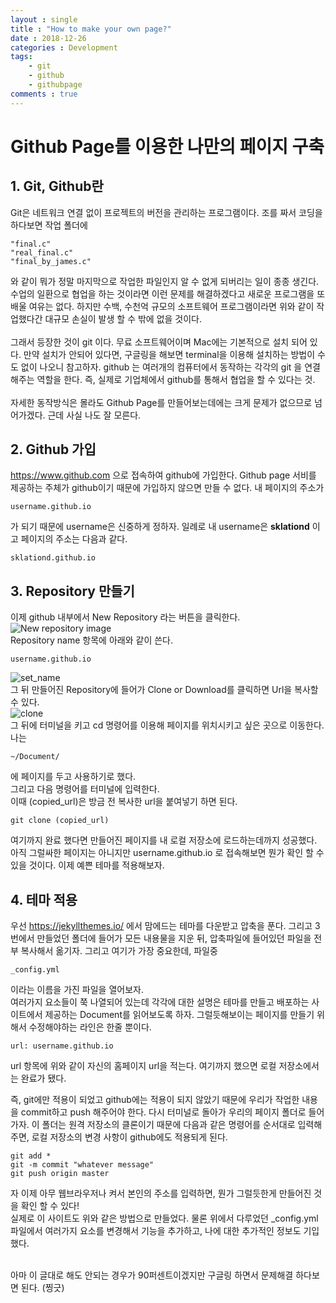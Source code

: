 ```yaml
---
layout : single
title : "How to make your own page?"
date : 2018-12-26
categories : Development
tags: 
    - git
    - github
    - githubpage
comments : true
---
```


Github Page를 이용한 나만의 페이지 구축
================================
## 1. Git, Github란
Git은 네트워크 연결 없이 프로젝트의 버전을 관리하는 프로그램이다.
조를 짜서 코딩을 하다보면 작업 폴더에 
~~~
"final.c"
"real_final.c"
"final_by_james.c"
~~~
와 같이 뭐가 정말 마지막으로 작업한 파일인지 알 수 없게 되버리는 일이 종종 생긴다. 수업의 일환으로 협업을 하는 것이라면 이런 문제를 해결하겠다고 새로운 프로그램을 또 배울 여유는 없다. 하지만 수백, 수천억 규모의 소프트웨어 프로그램이라면 위와 같이 작업했다간 대규모 손실이 발생 할 수 밖에 없을 것이다.<br><br>
그래서 등장한 것이 git 이다. 무료 소프트웨어이며 Mac에는 기본적으로 설치 되어 있다. 만약 설치가 안되어 있다면, 구글링을 해보면 terminal을 이용해 설치하는 방법이 수도 없이 나오니 참고하자. github 는 여러개의 컴퓨터에서 동작하는 각각의 git 을 연결해주는 역할을 한다. 즉, 실제로 기업체에서 github를 통해서 협업을 할 수 있다는 것.<br><br>
자세한 동작방식은 몰라도 Github Page를 만들어보는데에는 크게 문제가 없으므로 넘어가겠다. 근데 사실 나도 잘 모른다.

## 2. Github 가입
https://www.github.com 으로 접속하여 github에 가입한다. Github page 서비를 제공하는 주체가 github이기 때문에 가입하지 않으면 만들 수 없다. 내 페이지의 주소가 
~~~
username.github.io
~~~
가 되기 때문에 username은 신중하게 정하자. 일례로 내 username은 **sklationd** 이고 페이지의 주소는 다음과 같다.
~~~
sklationd.github.io
~~~

## 3. Repository 만들기
이제 github 내부에서 New Repository 라는 버튼을 클릭한다.<br>
![New repository image](../../assets/images/New_Repository.png)<br>
Repository name 항목에 아래와 같이 쓴다.
~~~
username.github.io
~~~
![set_name](../../assets/images/set_name.png)<br>
그 뒤 만들어진 Repository에 들어가 Clone or Download를 클릭하면 Url을 복사할 수 있다.<br>
![clone](../../assets/images/clone.png)<br>
그 뒤에 터미널을 키고 cd 명령어를 이용해 페이지를 위치시키고 싶은 곳으로 이동한다. 나는 
~~~
~/Document/
~~~
에 페이지를 두고 사용하기로 했다.<br>
그리고 다음 명령어를 터미널에 입력한다.<br>
이때 (copied_url)은 방금 전 복사한 url을 붙여넣기 하면 된다. <br>
~~~
git clone (copied_url)
~~~
여기까지 완료 했다면 만들어진 페이지를 내 로컬 저장소에 로드하는데까지 성공했다. 아직 그럴싸한 페이지는 아니지만 username.github.io 로 접속해보면 뭔가 확인 할 수 있을 것이다. 이제 예쁜 테마를 적용해보자.

## 4. 테마 적용
우선 https://jekyllthemes.io/ 에서 맘에드는 테마를 다운받고 압축을 푼다. 그리고 3번에서 만들었던 폴더에 들어가 모든 내용물을 지운 뒤, 압축파일에 들어있던 파일을 전부 복사해서 옮기자. 그리고 여기가 가장 중요한데, 파일중
~~~
_config.yml
~~~
이라는 이름을 가진 파일을 열어보자.<br>
여러가지 요소들이 쭉 나열되어 있는데 각각에 대한 설명은 테마를 만들고 배포하는 사이트에서 제공하는 Document를 읽어보도록 하자. 그럴듯해보이는 페이지를 만들기 위해서 수정해야하는 라인은 한줄 뿐이다. 
~~~
url: username.github.io
~~~
url 항목에 위와 같이 자신의 홈페이지 url을 적는다. 여기까지 했으면 로컬 저장소에서는 완료가 됐다.

즉, git에만 적용이 되었고 github에는 적용이 되지 않았기 때문에 우리가 작업한 내용을 commit하고 push 해주어야 한다. 
다시 터미널로 돌아가 우리의 페이지 폴더로 들어가자. 이 폴더는 원격 저장소의 클론이기 때문에 다음과 같은 명령어를 순서대로 입력해주면, 로컬 저장소의 변경 사항이 github에도 적용되게 된다.
~~~
git add *
git -m commit "whatever message"
git push origin master
~~~
자 이제 아무 웹브라우저나 켜서 본인의 주소를 입력하면, 뭔가 그럴듯한게 만들어진 것을 확인 할 수 있다!<br>
실제로 이 사이트도 위와 같은 방법으로 만들었다.
물론 위에서 다루었던 _config.yml 파일에서 여러가지 요소를 변경해서 기능을 추가하고, 나에 대한 추가적인 정보도 기입했다.<br><br>

아마 이 글대로 해도 안되는 경우가 90퍼센트이겠지만 구글링 하면서 문제해결 하다보면 된다. (찡긋)


